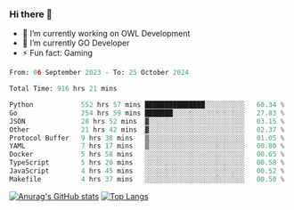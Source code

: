### Hi there 👋 

- 🔭 I’m currently working on OWL Development
- 🌱 I’m currently GO Developer
-  ⚡ Fun fact: Gaming
  
  <!--
- 👯 I’m looking to collaborate on ...
- 🤔 I’m looking for help with ...
- 💬 Ask me about ...
- 📫 How to reach me: ...
- 😄 Pronouns: ...
-->

<!--START_SECTION:waka-->

```python
From: 06 September 2023 - To: 25 October 2024

Total Time: 916 hrs 21 mins

Python            552 hrs 57 mins ███████████████░░░░░░░░░░   60.34 %
Go                254 hrs 59 mins ███████░░░░░░░░░░░░░░░░░░   27.83 %
JSON              28 hrs 52 mins  ▓░░░░░░░░░░░░░░░░░░░░░░░░   03.15 %
Other             21 hrs 42 mins  ▓░░░░░░░░░░░░░░░░░░░░░░░░   02.37 %
Protocol Buffer   9 hrs 38 mins   ▒░░░░░░░░░░░░░░░░░░░░░░░░   01.05 %
YAML              7 hrs 17 mins   ▒░░░░░░░░░░░░░░░░░░░░░░░░   00.80 %
Docker            5 hrs 58 mins   ░░░░░░░░░░░░░░░░░░░░░░░░░   00.65 %
TypeScript        5 hrs 20 mins   ░░░░░░░░░░░░░░░░░░░░░░░░░   00.58 %
JavaScript        4 hrs 45 mins   ░░░░░░░░░░░░░░░░░░░░░░░░░   00.52 %
Makefile          4 hrs 37 mins   ░░░░░░░░░░░░░░░░░░░░░░░░░   00.50 %
```

<!--END_SECTION:waka-->

[![Anurag's GitHub stats](https://github-readme-stats.vercel.app/api?username=aebalz&show_icons=true&theme=codeSTACKr)](https://github.com/anuraghazra/github-readme-stats)
[![Top Langs](https://github-readme-stats.vercel.app/api/top-langs/?username=aebalz&layout=compact&card_width=350&theme=codeSTACKr)](https://github.com/anuraghazra/github-readme-stats)
<!-- [![Readme Card](https://github-readme-stats.vercel.app/api/pin/?username=aebalz&repo=go-gin-gone&show_owner=true)](https://github.com/anuraghazra/github-readme-stats)-->
